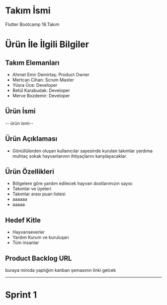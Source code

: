# **Takım İsmi**
Flutter Bootcamp 16.Takım
# Ürün İle İlgili Bilgiler

## Takım Elemanları

- Ahmet Emir Demirtaş: Product Owner
- Mertcan Cihan: Scrum Master
- Yüsra Üce: Developer
- Betül Karabudak: Developer
- Merve Bozdemir: Developer

## Ürün İsmi
-- ürün ismi--

## Ürün Açıklaması
 - Gönüllülerden oluşan kullanıcılar sayesinde kurulan takımlar yardıma muhtaç sokak hayvanlarının ihtiyaçlarını karşılayacaklar.

## Ürün Özellikleri

- Bölgelere göre yardım edilecek hayvan dostlarımızın sayısı
- Takımlar ve üyeleri
- Takımlar arası puan listesi
- aaaaaa
- aaaaa

## Hedef Kitle

- Hayvanseverler
- Yardım Kurum ve kuruluşarı
- Tüm insanlar 

## Product Backlog URL

buraya miroda yaptığım kanban şemasının linki gelcek

---

# Sprint 1
